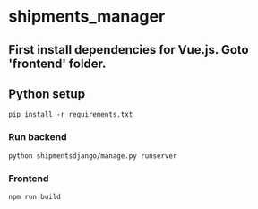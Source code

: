 # shipments_manager

## First install dependencies for Vue.js. Goto 'frontend' folder.

## Python setup
```
pip install -r requirements.txt
```

### Run backend
```
python shipmentsdjango/manage.py runserver
```

### Frontend
```
npm run build
```
